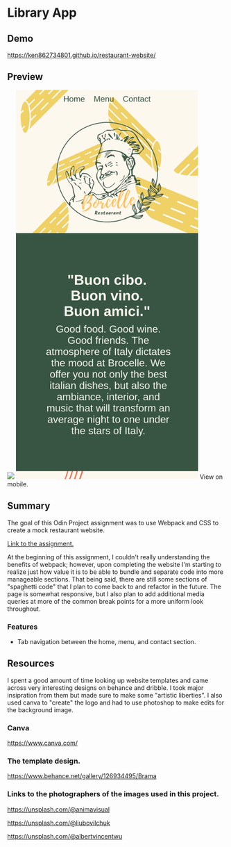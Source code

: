 # Library App

## Demo 
https://ken862734801.github.io/restaurant-website/

## Preview
<img src="dist/images/Restaurant.gif">
<img src="dist/images/RestaurantMobile.png" width="420" height="896">
View on mobile.

## Summary

The goal of this Odin Project assignment was to use Webpack and CSS to create a mock restaurant website.


[Link to the assignment.](https://www.theodinproject.com/lessons/node-path-javascript-restaurant-page)

At the beginning of this assignment, I couldn't really understanding the benefits of webpack; however, upon completing the website I'm starting to realize just how value it is to be able to bundle and separate code into more manageable sections. That being said, there are still some sections of "spaghetti code" that I plan to come back to and refactor in the future. The page is somewhat responsive, but I also plan to add additional media queries at more of the common break points for a more uniform look throughout. 

### Features
- Tab navigation between the home, menu, and contact section.

## Resources

I spent a good amount of time looking up website templates and came across very interesting designs on behance and dribble. I took major insipration from them but made sure to make some "artistic liberties". I also used canva to "create" the logo and had to use photoshop to make edits for the background image.

### Canva
https://www.canva.com/

### The template design.
https://www.behance.net/gallery/126934495/Brama

### Links to the photographers of the images used in this project. 

https://unsplash.com/@animavisual

https://unsplash.com/@liubovilchuk
  
https://unsplash.com/@albertvincentwu

